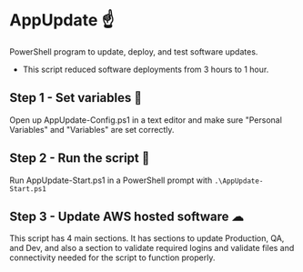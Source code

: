 # AppUpdate ☝

PowerShell program to update, deploy, and test software updates.

- This script reduced software deployments from 3 hours to 1 hour.

## Step 1 - Set variables 📝

Open up AppUpdate-Config.ps1 in a text editor and make sure "Personal Variables" and "Variables" are set correctly.

## Step 2 - Run the script 🏃

Run AppUpdate-Start.ps1 in a PowerShell prompt with `.\AppUpdate-Start.ps1`

## Step 3 - Update AWS hosted software ☁

This script has 4 main sections. It has sections to update Production, QA, and Dev, and also a section to validate required logins and validate files and connectivity needed for the script to function properly.
